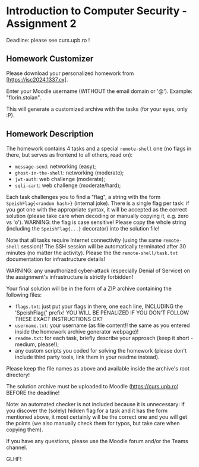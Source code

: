 # Introduction to Computer Security - Assignment 2

Deadline: please see curs.upb.ro !

## Homework Customizer

Please download your personalized homework from [https://isc2024.1337.cx].

Enter your Moodle username (WITHOUT the email domain or '@').
Example: "florin.stoian".

This will generate a customized archive with the tasks (for your eyes, only :P).

## Homework Description

The homework contains 4 tasks and a special `remote-shell` one (no flags in
there, but serves as frontend to all others, read on):

-   `message-send`: networking (easy);
-   `ghost-in-the-shell`: networking (moderate);
-   `jwt-auth`: web challenge (moderate);
-   `sqli-cart`: web challenge (moderate/hard);

Each task challenges you to find a "flag", a string with the form
`SpeishFlag{<random hash>}` (internal joke).
There is a single flag per task: if you got one with the appropriate syntax, it
will be accepted as the correct solution (please take care when decoding or
manually copying it, e.g. zero vs 'o').
WARNING: the flag is case sensitive! Please copy the whole string (including the
`SpeishFlag{...}` decorator) into the solution file!

Note that all tasks require Internet connectivity (using the same `remote-shell`
session)!
The SSH session will be automatically terminated after 30 minutes (no matter the
activity). Please the the `remote-shell/task.txt` documentation for
infrastructure details!

WARNING: any unauthorized cyber-attack (especially Denial of Service) on the
assignment's infrastructure is strictly forbidden!

Your final solution will be in the form of a ZIP archive containing the
following files:

-   `flags.txt`: just put your flags in there, one each line, INCLUDING the
    'SpeishFlag{' prefix! YOU WILL BE PENALIZED IF YOU DON'T FOLLOW THESE EXACT
    INSTRUCTIONS OK?
-   `username.txt`: your username (as file content!! the same as you entered inside
    the homework archive generator webpage)!
-   `readme.txt`: for each task, briefly describe your approach (keep it
    short - medium, please!);
-   any custom scripts you coded for solving the homework (please don't include
    third party tools, link them in your readme instead).

Please keep the file names as above and available inside the archive's
root directory!

The solution archive must be uploaded to Moodle (https://curs.upb.ro) BEFORE the
deadline!

Note: an automated checker is not included because it is unnecessary: if you
discover the (solely) hidden flag for a task and it has the form mentioned
above, it most certainly will be the correct one and you will get the points (we
also manually check them for typos, but take care when copying them).

If you have any questions, please use the Moodle forum and/or the Teams channel.

GLHF!
